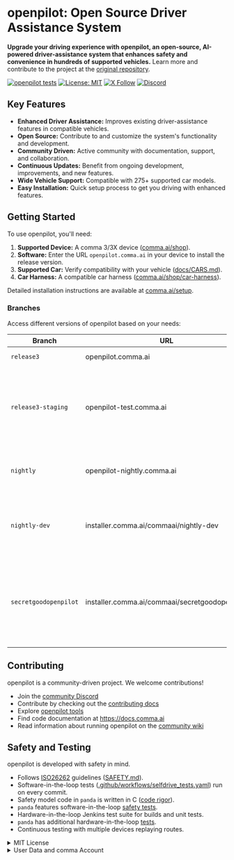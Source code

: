 # openpilot: Open Source Driver Assistance System

**Upgrade your driving experience with openpilot, an open-source, AI-powered driver-assistance system that enhances safety and convenience in hundreds of supported vehicles.**  Learn more and contribute to the project at the [original repository](https://github.com/commaai/openpilot).

[![openpilot tests](https://github.com/commaai/openpilot/actions/workflows/selfdrive_tests.yaml/badge.svg)](https://github.com/commaai/openpilot/actions/workflows/selfdrive_tests.yaml)
[![License: MIT](https://img.shields.io/badge/License-MIT-yellow.svg)](LICENSE)
[![X Follow](https://img.shields.io/twitter/follow/comma_ai)](https://x.com/comma_ai)
[![Discord](https://img.shields.io/discord/469524606043160576)](https://discord.comma.ai)

## Key Features

*   **Enhanced Driver Assistance:** Improves existing driver-assistance features in compatible vehicles.
*   **Open Source:**  Contribute to and customize the system's functionality and development.
*   **Community Driven:** Active community with documentation, support, and collaboration.
*   **Continuous Updates:** Benefit from ongoing development, improvements, and new features.
*   **Wide Vehicle Support:** Compatible with 275+ supported car models.
*   **Easy Installation:** Quick setup process to get you driving with enhanced features.

## Getting Started

To use openpilot, you'll need:

1.  **Supported Device:**  A comma 3/3X device ([comma.ai/shop](https://comma.ai/shop/comma-3x)).
2.  **Software:**  Enter the URL `openpilot.comma.ai` in your device to install the release version.
3.  **Supported Car:** Verify compatibility with your vehicle ([docs/CARS.md](docs/CARS.md)).
4.  **Car Harness:** A compatible car harness ([comma.ai/shop/car-harness](https://comma.ai/shop/car-harness)).

Detailed installation instructions are available at [comma.ai/setup](https://comma.ai/setup).

### Branches

Access different versions of openpilot based on your needs:

| Branch              | URL                                    | Description                                                                         |
|---------------------|----------------------------------------|-------------------------------------------------------------------------------------|
| `release3`          | openpilot.comma.ai                      | Release branch.                                                 |
| `release3-staging`  | openpilot-test.comma.ai                | Staging branch for early releases. Use it to get new releases slightly early. |
| `nightly`           | openpilot-nightly.comma.ai             | Bleeding edge development branch. Not stable.      |
| `nightly-dev`       | installer.comma.ai/commaai/nightly-dev | Same as nightly, but includes experimental development features for some cars.      |
| `secretgoodopenpilot` | installer.comma.ai/commaai/secretgoodopenpilot | Preview branch from the autonomy team where new driving models get merged earlier than master. |

## Contributing

openpilot is a community-driven project.  We welcome contributions!

*   Join the [community Discord](https://discord.comma.ai)
*   Contribute by checking out the [contributing docs](docs/CONTRIBUTING.md)
*   Explore [openpilot tools](tools/)
*   Find code documentation at https://docs.comma.ai
*   Read information about running openpilot on the [community wiki](https://github.com/commaai/openpilot/wiki)

## Safety and Testing

openpilot is developed with safety in mind.

*   Follows [ISO26262](https://en.wikipedia.org/wiki/ISO_26262) guidelines ([SAFETY.md](docs/SAFETY.md)).
*   Software-in-the-loop tests ([.github/workflows/selfdrive_tests.yaml](.github/workflows/selfdrive_tests.yaml)) run on every commit.
*   Safety model code in `panda` is written in C ([code rigor](https://github.com/commaai/panda#code-rigor)).
*   `panda` features software-in-the-loop [safety tests](https://github.com/commaai/panda/tree/master/tests/safety).
*   Hardware-in-the-loop Jenkins test suite for builds and unit tests.
*   `panda` has additional hardware-in-the-loop [tests](https://github.com/commaai/panda/blob/master/Jenkinsfile).
*   Continuous testing with multiple devices replaying routes.

<details>
<summary>MIT License</summary>

openpilot is released under the MIT license. Some parts of the software are released under other licenses as specified.

Any user of this software shall indemnify and hold harmless Comma.ai, Inc. and its directors, officers, employees, agents, stockholders, affiliates, subcontractors and customers from and against all allegations, claims, actions, suits, demands, damages, liabilities, obligations, losses, settlements, judgments, costs and expenses (including without limitation attorneys’ fees and costs) which arise out of, relate to or result from any use of this software by user.

**THIS IS ALPHA QUALITY SOFTWARE FOR RESEARCH PURPOSES ONLY. THIS IS NOT A PRODUCT.
YOU ARE RESPONSIBLE FOR COMPLYING WITH LOCAL LAWS AND REGULATIONS.
NO WARRANTY EXPRESSED OR IMPLIED.**
</details>

<details>
<summary>User Data and comma Account</summary>

By default, openpilot uploads the driving data to our servers. You can also access your data through [comma connect](https://connect.comma.ai/). We use your data to train better models and improve openpilot for everyone.

openpilot is open source software: the user is free to disable data collection if they wish to do so.

openpilot logs the road-facing cameras, CAN, GPS, IMU, magnetometer, thermal sensors, crashes, and operating system logs.
The driver-facing camera and microphone are only logged if you explicitly opt-in in settings.

By using openpilot, you agree to [our Privacy Policy](https://comma.ai/privacy). You understand that use of this software or its related services will generate certain types of user data, which may be logged and stored at the sole discretion of comma. By accepting this agreement, you grant an irrevocable, perpetual, worldwide right to comma for the use of this data.
</details>